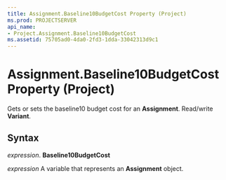 ```yaml
---
title: Assignment.Baseline10BudgetCost Property (Project)
ms.prod: PROJECTSERVER
api_name:
- Project.Assignment.Baseline10BudgetCost
ms.assetid: 75705ad0-4da0-2fd3-1dda-33042313d9c1
---
```



# Assignment.Baseline10BudgetCost Property (Project)

Gets or sets the baseline10 budget cost for an  **Assignment**. Read/write **Variant**.


## Syntax

 _expression_. **Baseline10BudgetCost**

 _expression_ A variable that represents an **Assignment** object.


